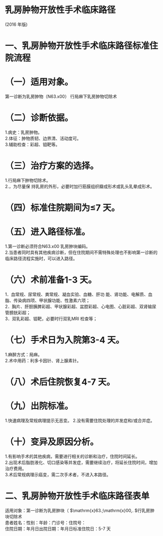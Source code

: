 # 乳房肿物开放性手术临床路径  
(2016 年版)  
# 一、乳房肿物开放性手术临床路径标准住院流程  
# （一）适用对象。  
第一诊断为乳房肿物（N63.x00） 行局麻下乳房肿物切除术  
# （二）诊断依据。  
1.病史：乳房肿物。  
2.体征：肿物质韧、边界清、活动度可。  
3.辅助检查：彩超、钼靶等。  
# （三）治疗方案的选择。  
1.行局麻下肿物切除术。  
2.，为尽量保 持乳房的外形，必要时加行筋膜组织瓣成形术或乳头乳晕成形术。  
# （四）标准住院期间为≤7 天。  
# （五）进入路径标准。  
1.第一诊断必须符合N63.x00 乳房肿块编码。  
2.当患者同时具有其他疾病诊断，但在住院期间不需特殊处理也不影响第一诊断的临床路径流程实施时，可以进入路径。  
# （六）术前准备1-3 天。  
1．血常规、尿常规、粪常规、凝血实验、血糖、肝功 能、肾功能、电解质、血脂、传染病四项、甲状腺功能、性激素六项；  
2．胸片、肝胆胰脾彩超、甲状腺彩超、盆腔彩超、心电图、心脏彩超、双肾输尿管膀胱彩超；  
3．双乳彩超、钼靶，必要时行双乳MRI 检查等；  
# （七）手术日为入院第3-4 天。  
1.麻醉方式：局麻。  
2.术中用药：利多卡因针、肾上腺素针。  
# （八）术后住院恢复4-7 天。  
# （九）出院标准。  
1.快速病理及常规病理提示无恶变。 2.没有需要住院处理的并发症和/或合并症。  
# （十）变异及原因分析。  
1.有影响手术的其他疾病，需要进行相关的诊断和治疗，住院时间延长。  
2.出现术后脂肪液化、切口感染等并发症，需要继续治疗，将延长住院时间，增加治疗费用。  
3.术后常规病理示癌变，需二次手术者，不进入本路径。  
# 二、乳房肿物开放性手术临床路径表单  
适用对象：第一诊断为乳房肿块（ $\mathrm{x}63.\;\mathrm{x}00\,. $行乳房肿块切除术  
患者姓名：性别：年龄：门诊号：住院号：  
住院日期：年月日出院日期：年月日标准住院日：5-7 天  
